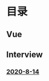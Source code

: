 # 目录

## Vue

## Interview

### [2020-8-14](https://github.com/FFFangYu/Daily-Note/blob/master/Interview/2020-8-14.md)
